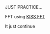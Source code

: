 JUST PRACTICE...



FFT using [KISS FFT](https://github.com/mborgerding/kissfft)



It just continue